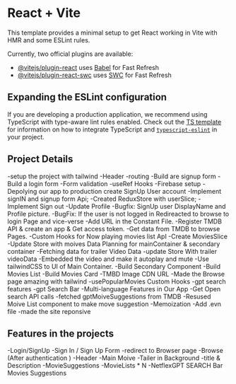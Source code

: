 # React + Vite

This template provides a minimal setup to get React working in Vite with HMR and some ESLint rules.

Currently, two official plugins are available:

- [@vitejs/plugin-react](https://github.com/vitejs/vite-plugin-react/blob/main/packages/plugin-react) uses [Babel](https://babeljs.io/) for Fast Refresh
- [@vitejs/plugin-react-swc](https://github.com/vitejs/vite-plugin-react/blob/main/packages/plugin-react-swc) uses [SWC](https://swc.rs/) for Fast Refresh

## Expanding the ESLint configuration

If you are developing a production application, we recommend using TypeScript with type-aware lint rules enabled. Check out the [TS template](https://github.com/vitejs/vite/tree/main/packages/create-vite/template-react-ts) for information on how to integrate TypeScript and [`typescript-eslint`](https://typescript-eslint.io) in your project.




## Project Details 

-setup the project with tailwind 
-Header
-routing
-Build are signup form
-Build a login form
-Form validation
-useRef Hooks
-Firebase setup
-Depolying our app to production
create SignUp User account
-Implement signIN and signup form Api; 
-Created ReduxStore with userSlice;
-Implement Sign out
-Update Profile
-Bugfix: SignUp user DisplayName and Profile picture.
-BugFix: If the user is not logged in Redireacted to browse to login Page and vice-verse
-Add URL in the Constant File.
-Register TMDB API & create an app & Get access token.
-Get data from TMDB to browse Pages.
-Custom Hooks for Now playing movies list ApI
-Create MoviesSlice
-Update Store with moives Data
Planning for mainContainer & secondary container
-Fetching data for trailer Video Data
-update Store With trailer videoData
-Embedded the video and make it autoplay and mute
-Use tailwindCSS to UI of Main Container. 
-Build Secondary Component
-Build Movies List
-Build Movies Card 
-TMBD Image CDN URL 
-Made the Browse page amazing with tailwind 
-usePopularMovies Custom Hooks
-gpt search features
-gpt Search Bar
-Multi-language Features in Our App
-Get Open search API calls
-fetched gptMoiveSuggestions from TMDB
-Resused Moive List component to make  move suggestion 
-Memoization 
-Add .evn file
-made the site reponsive


## Features in the projects 

 -Login/SignUp
         -Sign In / Sign Up Form
         -redirect to Browser page
 -Browse (After authentication )
         -Header 
         -Main Moive 
              -Tailer in Background 
              -title & Description 
              -MovieSuggestions
                  -MovieLists * N
-NetflexGPT
    SEARCH Bar 
    Movies Suggestions
    







